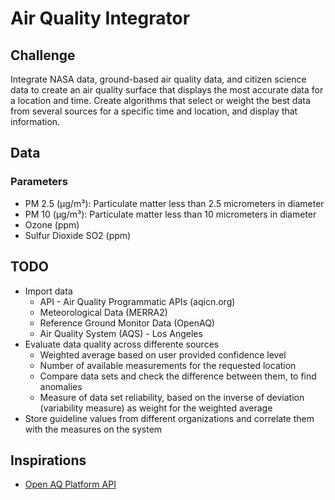 # Air Quality Integrator

## Challenge
Integrate NASA data, ground-based air quality data, and citizen science data to create an air quality surface that displays the most accurate data for a location and time. Create algorithms that select or weight the best data from several sources for a specific time and location, and display that information.


## Data
### Parameters
* PM 2.5 (µg/m³): Particulate matter less than 2.5 micrometers in diameter
* PM 10 (µg/m³): Particulate matter less than 10 micrometers in diameter
* Ozone (ppm)
* Sulfur Dioxide SO2 (ppm)

## TODO
* Import data
	* API - Air Quality Programmatic APIs (aqicn.org)
	* Meteorological Data (MERRA2)
	* Reference Ground Monitor Data (OpenAQ)
	* Air Quality System (AQS) - Los Angeles
* Evaluate data quality across differente sources
	* Weighted average based on user provided confidence level
	* Number of available measurements for the requested location
	* Compare data sets and check the difference between them, to find anomalies
	* Measure of data set reliability, based on the inverse of deviation (variability measure) as weight for the weighted average
* Store guideline values from different organizations and correlate them with the measures on the system

## Inspirations
* [Open AQ Platform API](https://openaq.org)